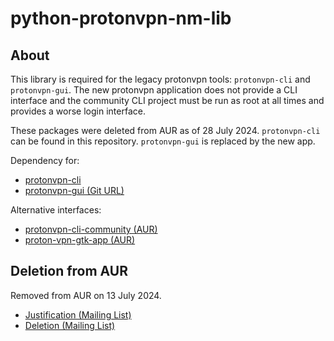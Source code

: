 # python-protonvpn-nm-lib

## About

This library is required for the legacy protonvpn tools: `protonvpn-cli` and
`protonvpn-gui`. The new protonvpn application does not provide a CLI interface
and the community CLI project must be run as root at all times and provides
a worse login interface.

These packages were deleted from AUR as of 28 July 2024. `protonvpn-cli` can be
found in this repository. `protonvpn-gui` is replaced by the new app.

Dependency for:
- [protonvpn-cli](../protonvpn-cli)
- [protonvpn-gui (Git URL)](https://aur.archlinux.org/protonvpn-gui.git)

Alternative interfaces:
- [protonvpn-cli-community (AUR)](https://aur.archlinux.org/packages/protonvpn-cli-community)
- [proton-vpn-gtk-app (AUR)](https://aur.archlinux.org/packages/proton-vpn-gtk-app)

## Deletion from AUR

Removed from AUR on 13 July 2024.

- [Justification (Mailing List)](https://lists.archlinux.org/archives/list/aur-requests@lists.archlinux.org/message/GXFFJFYNFIHX54XYRN4VTBDXYY35TGTU/)
- [Deletion (Mailing List)](https://lists.archlinux.org/archives/list/aur-requests@lists.archlinux.org/message/AYHEL2B5YBAKJBRSUUCGTKSVS5ES2FCA/)
